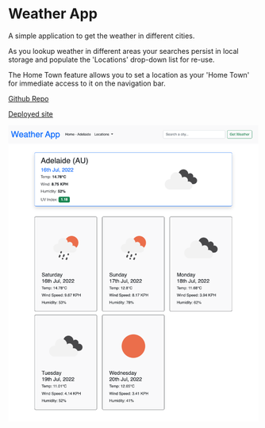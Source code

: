 # Weather App

A simple application to get the weather in different cities.

As you lookup weather in different areas your searches persist in local storage and populate the 'Locations' drop-down list for re-use.

The Home Town feature allows you to set a location as your 'Home Town' for immediate access to it on the navigation bar.

[Github Repo](https://github.com/bradbrad88/weather-app)

[Deployed site](https://bradbrad88.github.io/weather-app)

![screen capture](./assets/images/screenshot.png)
